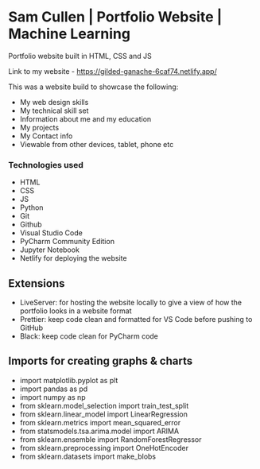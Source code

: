 # Sam Cullen | Portfolio Website | Machine Learning
Portfolio website built in HTML, CSS and JS

Link to my website - https://gilded-ganache-6caf74.netlify.app/

This was a website build to showcase the following:
* My web design skills
* My technical skill set
* Information about me and my education
* My projects
* My Contact info
* Viewable from other devices, tablet, phone etc
### Technologies used
* HTML
* CSS
* JS
* Python
* Git
* Github
* Visual Studio Code
* PyCharm Community Edition
* Jupyter Notebook
* Netlify for deploying the website
## Extensions
* LiveServer: for hosting the website locally to give  a view of how the portfolio looks in a website format
* Prettier: keep code clean and formatted for VS Code before pushing to GitHub
* Black: keep code clean for PyCharm code
## Imports for creating graphs & charts
* import matplotlib.pyplot as plt
* import pandas as pd
* import numpy as np
* from sklearn.model_selection import train_test_split
* from sklearn.linear_model import LinearRegression
* from sklearn.metrics import mean_squared_error
* from statsmodels.tsa.arima.model import ARIMA
* from sklearn.ensemble import RandomForestRegressor
* from sklearn.preprocessing import OneHotEncoder
* from sklearn.datasets import make_blobs
